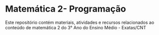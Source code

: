 # Matemática 2- Programação 

Este repositório contém materiais, atividades e recursos relacionados ao conteúdo de matemática 2 do 3° Ano do Ensino Médio - Exatas/CNT
